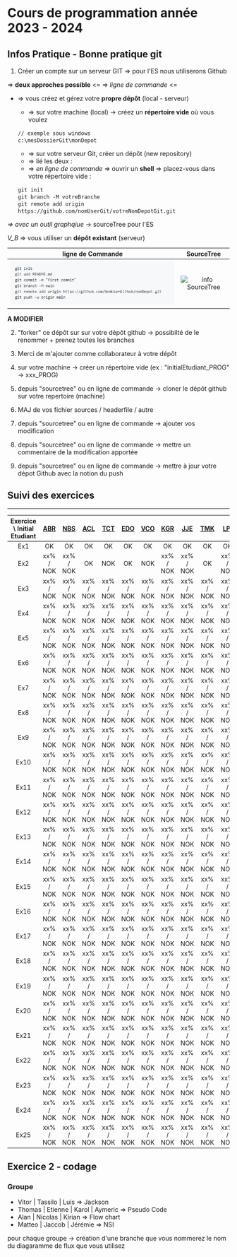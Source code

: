 # Cours de programmation année 2023 - 2024 
## Infos Pratique - Bonne pratique git

1. Créer un compte sur un serveur GIT => pour l'ES nous utiliserons <span sytle="color: #FF0000">Github</span>
	
=> **deux approches possible** <= 
=> *ligne de commande* <= 
* => vous créez et gérez votre **propre dépôt** (local - serveur)
 
	* => sur votre machine (local) -> créez un **répertoire vide** où vous voulez
	```
	// exemple sous windows 
	c:\mesDossierGit\monDepot 
	```
	* => sur votre serveur Git, créer un dépôt (new repository) 
	* => lié les deux :  
	* => *en ligne de commande* => ouvrir un **shell** => placez-vous dans votre répertoire vide :  
		
	```
	git init
	git branch -M votreBranche
	git remote add origin https://github.com/nomUserGit/votreNomDepotGit.git
	```

*=> avec un outil graphqiue* -> sourceTree pour l'ES 
	

*V_B* => vous utiliser un **dépôt existant** (serveur) 


| **ligne de Commande**  | **SourceTree**  |
|:---:|:---:| 
| ![cmd Git](/doc/cmdGitBasic.PNG) | ![info SourceTree]() | 
  
	

**A MODIFIER**  	

2. "forker" ce dépôt sur sur votre dépôt github -> possibilté de le renommer + prenez toutes les branches
3. Merci de m'ajouter comme collaborateur à votre dépôt  
3. sur votre machine -> créer un répertoire vide (ex : "initialEtudiant_PROG" -> xxx_PROG) 
4. depuis "sourcetree" ou en ligne de commande -> cloner le dépôt github sur votre repertoire (machine) 

5. MAJ de vos fichier sources / headerfile / autre 
6. depuis "sourcetree" ou en ligne de commande -> ajouter vos modification 
7. depuis "sourcetree" ou en ligne de commande -> mettre un commentaire de la modification apportée  
8. depuis "sourcetree" ou en ligne de commande -> mettre à jour votre dépot Github avec la notion du push  

## Suivi des exercices 
---

| Exercice \ Initial Etudiant | **[ABR](https://github.com/AlanBadertscher)** | **[NBS](https://github.com/NicolasBessson)** | **[ACL](https://github.com/Sweedy3960)** | **[TCT](https://github.com/Tass1l0)** | **[EDO](https://github.com/etideoliveira)** | **[VCO](https://github.com/kediven)** | **[KGR](https://github.com/Kazanaris)** | **[JJE](https://github.com/SwissMaverick)** | **[TMK](https://github.com/ThomasMlynek)** | **[LPI](https://github.com/luisalexanderP)** | **[MSI](https://github.com/MatteoStefanelli)** | **[KSA](https://github.com/Isand159)** | **[JBN](https://github.com/blitshteynjacobES)** |
|:---:|:---:|:---:|:---:|:---:|:---:|:---:|:---:|:---:|:---:|:---:|:---:|:---:|:---:|
| Ex1 | OK | OK| OK | OK | OK | OK | OK | OK | OK | OK | OK | OK | OK | 
| Ex2 | xx% / NOK | xx% / NOK| OK | NOK | OK | NOK |xx% / NOK|xx% / NOK| OK |xx% / NOK| NOK | OK | xx% / NOK| 
| Ex3 | xx% / NOK |xx% / NOK|xx% / NOK|xx% / NOK|xx% / NOK|xx% / NOK|xx% / NOK|xx% / NOK|xx% / NOK|xx% / NOK|xx% / NOK|xx% / NOK|xx% / NOK| 
| Ex4 | xx% / NOK |xx% / NOK|xx% / NOK|xx% / NOK|xx% / NOK|xx% / NOK|xx% / NOK|xx% / NOK|xx% / NOK|xx% / NOK|xx% / NOK|xx% / NOK|xx% / NOK| 
| Ex5 | xx% / NOK |xx% / NOK|xx% / NOK|xx% / NOK|xx% / NOK|xx% / NOK|xx% / NOK|xx% / NOK|xx% / NOK|xx% / NOK|xx% / NOK|xx% / NOK|xx% / NOK| 
| Ex6 | xx% / NOK |xx% / NOK|xx% / NOK|xx% / NOK|xx% / NOK|xx% / NOK|xx% / NOK|xx% / NOK|xx% / NOK|xx% / NOK|xx% / NOK|xx% / NOK|xx% / NOK| 
| Ex7 | xx% / NOK |xx% / NOK|xx% / NOK|xx% / NOK|xx% / NOK|xx% / NOK|xx% / NOK|xx% / NOK|xx% / NOK|xx% / NOK|xx% / NOK|xx% / NOK|xx% / NOK| 
| Ex8 | xx% / NOK |xx% / NOK|xx% / NOK|xx% / NOK|xx% / NOK|xx% / NOK|xx% / NOK|xx% / NOK|xx% / NOK|xx% / NOK|xx% / NOK|xx% / NOK|xx% / NOK| 
| Ex9 | xx% / NOK |xx% / NOK|xx% / NOK|xx% / NOK|xx% / NOK|xx% / NOK|xx% / NOK|xx% / NOK|xx% / NOK|xx% / NOK|xx% / NOK|xx% / NOK|xx% / NOK| 
| Ex10 | xx% / NOK |xx% / NOK|xx% / NOK|xx% / NOK|xx% / NOK|xx% / NOK|xx% / NOK|xx% / NOK|xx% / NOK|xx% / NOK|xx% / NOK|xx% / NOK|xx% / NOK| 
| Ex11 | xx% / NOK |xx% / NOK|xx% / NOK|xx% / NOK|xx% / NOK|xx% / NOK|xx% / NOK|xx% / NOK|xx% / NOK|xx% / NOK|xx% / NOK|xx% / NOK|xx% / NOK| 
| Ex12 | xx% / NOK |xx% / NOK|xx% / NOK|xx% / NOK|xx% / NOK|xx% / NOK|xx% / NOK|xx% / NOK|xx% / NOK|xx% / NOK|xx% / NOK|xx% / NOK|xx% / NOK| 
| Ex13 | xx% / NOK |xx% / NOK|xx% / NOK|xx% / NOK|xx% / NOK|xx% / NOK|xx% / NOK|xx% / NOK|xx% / NOK|xx% / NOK|xx% / NOK|xx% / NOK|xx% / NOK| 
| Ex14 | xx% / NOK |xx% / NOK|xx% / NOK|xx% / NOK|xx% / NOK|xx% / NOK|xx% / NOK|xx% / NOK|xx% / NOK|xx% / NOK|xx% / NOK|xx% / NOK|xx% / NOK| 
| Ex15 | xx% / NOK |xx% / NOK|xx% / NOK|xx% / NOK|xx% / NOK|xx% / NOK|xx% / NOK|xx% / NOK|xx% / NOK|xx% / NOK|xx% / NOK|xx% / NOK|xx% / NOK| 
| Ex16 | xx% / NOK |xx% / NOK|xx% / NOK|xx% / NOK|xx% / NOK|xx% / NOK|xx% / NOK|xx% / NOK|xx% / NOK|xx% / NOK|xx% / NOK|xx% / NOK|xx% / NOK| 
| Ex17 | xx% / NOK |xx% / NOK|xx% / NOK|xx% / NOK|xx% / NOK|xx% / NOK|xx% / NOK|xx% / NOK|xx% / NOK|xx% / NOK|xx% / NOK|xx% / NOK|xx% / NOK| 
| Ex18 | xx% / NOK |xx% / NOK|xx% / NOK|xx% / NOK|xx% / NOK|xx% / NOK|xx% / NOK|xx% / NOK|xx% / NOK|xx% / NOK|xx% / NOK|xx% / NOK|xx% / NOK| 
| Ex19 | xx% / NOK |xx% / NOK|xx% / NOK|xx% / NOK|xx% / NOK|xx% / NOK|xx% / NOK|xx% / NOK|xx% / NOK|xx% / NOK|xx% / NOK|xx% / NOK|xx% / NOK| 
| Ex20 | xx% / NOK |xx% / NOK|xx% / NOK|xx% / NOK|xx% / NOK|xx% / NOK|xx% / NOK|xx% / NOK|xx% / NOK|xx% / NOK|xx% / NOK|xx% / NOK|xx% / NOK| 
| Ex21 | xx% / NOK |xx% / NOK|xx% / NOK|xx% / NOK|xx% / NOK|xx% / NOK|xx% / NOK|xx% / NOK|xx% / NOK|xx% / NOK|xx% / NOK|xx% / NOK|xx% / NOK| 
| Ex22 | xx% / NOK |xx% / NOK|xx% / NOK|xx% / NOK|xx% / NOK|xx% / NOK|xx% / NOK|xx% / NOK|xx% / NOK|xx% / NOK|xx% / NOK|xx% / NOK|xx% / NOK| 
| Ex23 | xx% / NOK |xx% / NOK|xx% / NOK|xx% / NOK|xx% / NOK|xx% / NOK|xx% / NOK|xx% / NOK|xx% / NOK|xx% / NOK|xx% / NOK|xx% / NOK|xx% / NOK| 
| Ex24 | xx% / NOK |xx% / NOK|xx% / NOK|xx% / NOK|xx% / NOK|xx% / NOK|xx% / NOK|xx% / NOK|xx% / NOK|xx% / NOK|xx% / NOK|xx% / NOK|xx% / NOK| 
| Ex25 | xx% / NOK |xx% / NOK|xx% / NOK|xx% / NOK|xx% / NOK|xx% / NOK|xx% / NOK|xx% / NOK|xx% / NOK|xx% / NOK|xx% / NOK|xx% / NOK|xx% / NOK| 

 





## Exercice 2 - codage 

### Groupe
* Vitor | Tassilo | Luis => Jackson 
* Thomas | Etienne | Karol | Aymeric => Pseudo Code 
* Alan | Nicolas | Kirian => Flow chart 
* Matteo | Jaccob | Jérémie => NSI    

pour chaque groupe -> création d'une branche que vous nommerez le nom du diagaramme de flux que vous utilisez 
